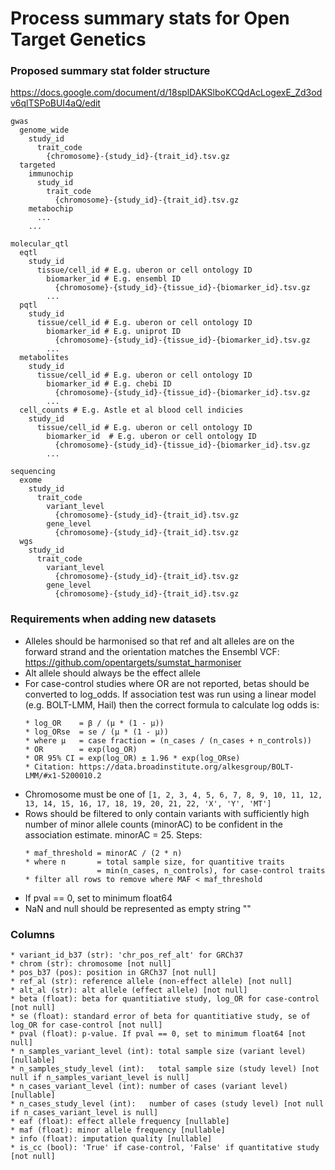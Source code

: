 Process summary stats for Open Target Genetics
==============================================

### Proposed summary stat folder structure

https://docs.google.com/document/d/18splDAKSlboKCQdAcLogexE_Zd3odv6qlTSPoBUI4aQ/edit

```
gwas
  genome_wide
    study_id
      trait_code
        {chromosome}-{study_id}-{trait_id}.tsv.gz
  targeted
    immunochip
      study_id
        trait_code
          {chromosome}-{study_id}-{trait_id}.tsv.gz
    metabochip
      ...
    ...

molecular_qtl
  eqtl
    study_id
      tissue/cell_id # E.g. uberon or cell ontology ID
        biomarker_id # E.g. ensembl ID
          {chromosome}-{study_id}-{tissue_id}-{biomarker_id}.tsv.gz
        ...
  pqtl
    study_id
      tissue/cell_id # E.g. uberon or cell ontology ID
        biomarker_id # E.g. uniprot ID
          {chromosome}-{study_id}-{tissue_id}-{biomarker_id}.tsv.gz
        ...
  metabolites
    study_id
      tissue/cell_id # E.g. uberon or cell ontology ID
        biomarker_id # E.g. chebi ID
          {chromosome}-{study_id}-{tissue_id}-{biomarker_id}.tsv.gz
        ...
  cell_counts # E.g. Astle et al blood cell indicies
    study_id
      tissue/cell_id # E.g. uberon or cell ontology ID
        biomarker_id  # E.g. uberon or cell ontology ID
          {chromosome}-{study_id}-{tissue_id}-{biomarker_id}.tsv.gz
        ...

sequencing
  exome
    study_id
      trait_code
        variant_level
          {chromosome}-{study_id}-{trait_id}.tsv.gz
        gene_level
          {chromosome}-{study_id}-{trait_id}.tsv.gz
  wgs
    study_id
      trait_code
        variant_level
          {chromosome}-{study_id}-{trait_id}.tsv.gz
        gene_level
          {chromosome}-{study_id}-{trait_id}.tsv.gz
```

### Requirements when adding new datasets
- Alleles should be harmonised so that ref and alt alleles are on the forward strand and the orientation matches the Ensembl VCF: https://github.com/opentargets/sumstat_harmoniser
- Alt allele should always be the effect allele
- For case-control studies where OR are not reported, betas should be converted to log_odds. If association test was run using a linear model (e.g. BOLT-LMM, Hail) then the correct formula to calculate log odds is:
  ```
  * log_OR    = β / (μ * (1 - μ))
  * log_ORse  = se / (μ * (1 - μ))
  * where μ   = case fraction = (n_cases / (n_cases + n_controls))
  * OR        = exp(log_OR)
  * OR 95% CI = exp(log_OR) ± 1.96 * exp(log_ORse)
  * Citation: https://data.broadinstitute.org/alkesgroup/BOLT-LMM/#x1-5200010.2
  ```
- Chromosome must be one of `[1, 2, 3, 4, 5, 6, 7, 8, 9, 10, 11, 12, 13, 14, 15, 16, 17, 18, 19, 20, 21, 22, 'X', 'Y', 'MT']`
- Rows should be filtered to only contain variants with sufficiently high number of minor allele counts (minorAC) to be confident in the association estimate. minorAC = 25. Steps:
  ```
  * maf_threshold = minorAC / (2 * n)
  * where n       = total sample size, for quantitive traits
                  = min(n_cases, n_controls), for case-control traits
  * filter all rows to remove where MAF < maf_threshold
  ```
- If pval == 0, set to minimum float64
- NaN and null should be represented as empty string ""

### Columns
```
* variant_id_b37 (str): 'chr_pos_ref_alt' for GRCh37
* chrom (str): chromosome [not null]
* pos_b37 (pos): position in GRCh37 [not null]
* ref_al (str): reference allele (non-effect allele) [not null]
* alt_al (str): alt allele (effect allele) [not null]
* beta (float): beta for quantitiative study, log_OR for case-control [not null]
* se (float): standard error of beta for quantitiative study, se of log_OR for case-control [not null]
* pval (float): p-value. If pval == 0, set to minimum float64 [not null]
* n_samples_variant_level (int): total sample size (variant level) [nullable]
* n_samples_study_level (int):   total sample size (study level) [not null if n_samples_variant_level is null]
* n_cases_variant_level (int): number of cases (variant level) [nullable]
* n_cases_study_level (int):   number of cases (study level) [not null if n_cases_variant_level is null]
* eaf (float): effect allele frequency [nullable]
* maf (float): minor allele frequency [nullable]
* info (float): imputation quality [nullable]
* is_cc (bool): 'True' if case-control, 'False' if quantitative study [not null]
```
